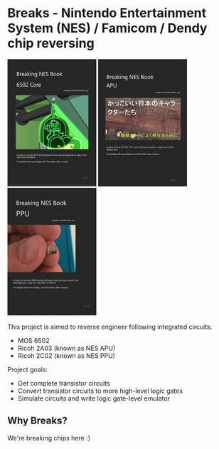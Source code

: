 # Breaks - Nintendo Entertainment System (NES) / Famicom / Dendy chip reversing

<img src="/Docs/NES/Books/bnb_6502.jpg" width="200px"> <img src="/Docs/NES/Books/bnb_apu.jpg" width="200px"> <img src="/Docs/NES/Books/bnb_ppu.jpg" width="200px">

This project is aimed to reverse engineer following integrated circuits:
- MOS 6502
- Ricoh 2A03 (known as NES APU)
- Ricoh 2C02 (known as NES PPU)

Project goals:
- Get complete transistor circuits
- Convert transistor circuits to more high-level logic gates
- Simulate circuits and write logic gate-level emulator

## Why Breaks?

We're breaking chips here :)
